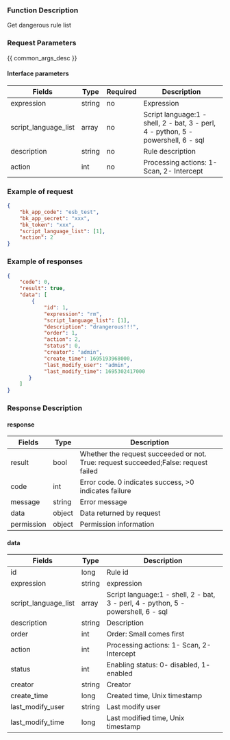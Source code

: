 ### Function Description

Get dangerous rule list

### Request Parameters

{{ common_args_desc }}

#### Interface parameters

| Fields               | Type   | Required | Description                                                  |
| -------------------- | ------ | -------- | ------------------------------------------------------------ |
| expression           | string | no       | Expression                                                   |
| script_language_list | array  | no       | Script language:1 - shell, 2 - bat, 3 - perl, 4 - python, 5 - powershell, 6 - sql |
| description          | string | no       | Rule description                                             |
| action               | int    | no       | Processing actions: 1- Scan, 2- Intercept                    |


### Example of request

```json
{
    "bk_app_code": "esb_test",
    "bk_app_secret": "xxx",
    "bk_token": "xxx",
    "script_language_list": [1],
    "action": 2
}
```

### Example of responses

```json
{
    "code": 0,
    "result": true,
    "data": [
        {
            "id": 1,
            "expression": "rm",
            "script_language_list": [1],
            "description": "drangerous!!!",
            "order": 1,
            "action": 2,
            "status": 0,
            "creator": "admin",
            "create_time": 1695193968000,
            "last_modify_user": "admin",
            "last_modify_time": 1695302417000
       }
    ]
}
```

### Response Description

#### response

| Fields     | Type   | Description                                                  |
| ---------- | ------ | ------------------------------------------------------------ |
| result     | bool   | Whether the request succeeded or not. True: request succeeded;False: request failed |
| code       | int    | Error code. 0 indicates success, >0 indicates failure        |
| message    | string | Error message                                                |
| data       | object | Data returned by request                                     |
| permission | object | Permission information                                       |

#### data

| Fields               | Type   | Description                                                  |
| -------------------- | ------ | ------------------------------------------------------------ |
| id                   | long   | Rule id                                                      |
| expression           | string | expression                                                   |
| script_language_list | array  | Script language:1 - shell, 2 - bat, 3 - perl, 4 - python, 5 - powershell, 6 - sql |
| description          | string | Description                                                  |
| order                | int    | Order: Small comes first                                     |
| action               | int    | Processing actions: 1- Scan, 2- Intercept                    |
| status               | int    | Enabling status: 0- disabled, 1- enabled                     |
| creator              | string | Creator                                                      |
| create_time          | long   | Created time, Unix timestamp                                 |
| last_modify_user     | string | Last modify user                                             |
| last_modify_time     | long   | Last modified time, Unix timestamp                           |
